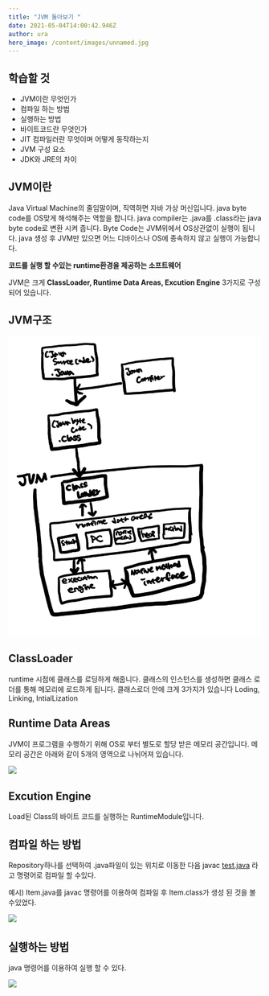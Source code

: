 ```yaml
---
title: "JVM 돌아보기 "
date: 2021-05-04T14:00:42.946Z
author: ura
hero_image: /content/images/unnamed.jpg
---
```

## **학습할 것**

* JVM이란 무엇인가
* 컴파일 하는 방법
* 실행하는 방법
* 바이트코드란 무엇인가
* JIT 컴파일러란 무엇이며 어떻게 동작하는지
* JVM 구성 요소
* JDK와 JRE의 차이

## JVM이란

Java Virtual Machine의 줄임말이며, 직역하면 자바 가상 머신입니다. java byte code를 OS맞게 해석해주는 역할을 합니다. java compiler는 .java를 .class라는 java byte code로 변환 시켜 줍니다. Byte Code는 JVM위에서 OS상관없이 실행이 됩니다. java 생성 후 JVM만 있으면 어느 디바이스나 OS에 종속하지 않고 실행이 가능합니다.

**코드를 실행 할 수있는 runtime환경을 제공하는 소프트웨어**

JVM은 크게 **ClassLoader, Runtime Data Areas, Excution Engine** 3가지로 구성되어 있습니다.

## JVM구조

![](/content/images/img_bcf2306fe811-1.jpeg)

## ClassLoader

runtime 시점에 클래스를 로딩하게 해줍니다. 클래스의 인스턴스를 생성하면 클래스 로더를 통해 메모리에 로드하게 됩니다. 클래스로더 안에 크게 3가지가 있습니다 Loding, Linking, IntialLization

## Runtime Data Areas

JVM이 프로그램을 수행하기 위해 OS로 부터 별도로 할당 받은 메모리 공간입니다. 메모리 공간은 아래와 같이 5개의 영역으로 나뉘어져 있습니다.

![](/content/images/스크린샷-2021-05-04-오후-10.51.48.png)

## Excution Engine

Load된 Class의 바이트 코드를 실행하는 RuntimeModule입니다.

## 컴파일 하는 방법

Repository하나를 선택하여 .java파일이 있는 위치로 이동한 다음 javac [test.java](http://test.java) 라고 명령어로 컴파일 할 수있다.

예시) Item.java를 javac 명령어를 이용하여 컴파일 후 Item.class가 생성 된 것을 볼 수있었다.

![](/content/images/스크린샷-2021-05-04-오후-11.18.04.png)

## 실행하는 방법

java 명령어를 이용하여 실행 할 수 있다.

![](/content/images/스크린샷-2021-05-04-오후-11.14.59.png)